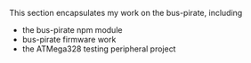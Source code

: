This section encapsulates my work on the bus-pirate, including

* the bus-pirate npm module
* bus-pirate firmware work
* the ATMega328 testing peripheral project



